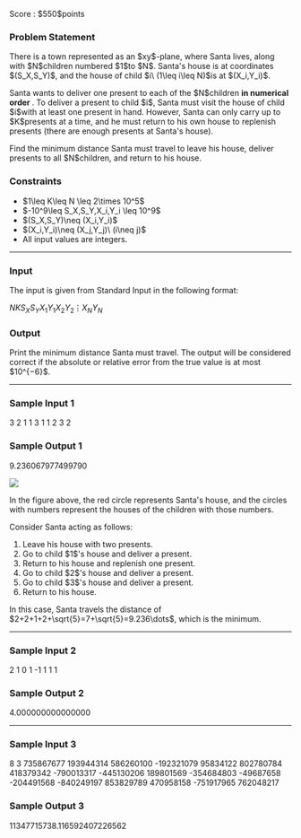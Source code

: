 
<div>

<span>

<span>

<p>
Score : $550$points
</p>

<div>

<section>

### **Problem Statement**

<p>
There is a town represented as an $xy$-plane, where Santa lives, along with $N$children numbered $1$to $N$.
Santa's house is at coordinates $(S_X,S_Y)$, and the house of child $i\ (1\leq i\leq N)$is at $(X_i,Y_i)$.
</p>

<p>
Santa wants to deliver one present to each of the $N$children 
<strong>
in numerical order
</strong>
.
To deliver a present to child $i$, Santa must visit the house of child $i$with at least one present in hand.
However, Santa can only carry up to $K$presents at a time, and he must return to his own house to replenish presents (there are enough presents at Santa's house).
</p>

<p>
Find the minimum distance Santa must travel to leave his house, deliver presents to all $N$children, and return to his house.
</p>

</section>

</div>

<div>

<section>

### **Constraints**

<ul>

<li>
$1\leq K\leq N \leq 2\times 10^5$
</li>

<li>
$-10^9\leq S_X,S_Y,X_i,Y_i \leq 10^9$
</li>

<li>
$(S_X,S_Y)\neq (X_i,Y_i)$
</li>

<li>
$(X_i,Y_i)\neq (X_j,Y_j)\ (i\neq j)$
</li>

<li>
All input values are integers.
</li>

</ul>

</section>

</div>

---

<div>

<div>

<section>

### **Input**

<p>
The input is given from Standard Input in the following format:
</p>

<div>

$N$$K$$S_X$$S_Y$$X_1$$Y_1$$X_2$$Y_2$$\vdots$$X_N$$Y_N$
</div>

</section>

</div>

<div>

<section>

### **Output**

<p>
Print the minimum distance Santa must travel.
The output will be considered correct if the absolute or relative error from the true value is at most $10^{−6}$.
</p>

</section>

</div>

</div>

---

<div>

<section>

### **Sample Input 1**

<div>

3 2
1 1
3 1
1 2
3 2

</div>

</section>

</div>

<div>

<section>

### **Sample Output 1**

<div>

9.236067977499790

</div>

<p>

<img src="https://img.atcoder.jp/abc334/3c258c2a4866ff2c01dbcdbdfebb4111.png">

</img>

</p>

<p>
In the figure above, the red circle represents Santa's house, and the circles with numbers represent the houses of the children with those numbers.
</p>

<p>
Consider Santa acting as follows:
</p>

<ol>

<li>
Leave his house with two presents.
</li>

<li>
Go to child $1$'s house and deliver a present.
</li>

<li>
Return to his house and replenish one present.
</li>

<li>
Go to child $2$'s house and deliver a present.
</li>

<li>
Go to child $3$'s house and deliver a present.
</li>

<li>
Return to his house.
</li>

</ol>

<p>
In this case, Santa travels the distance of $2+2+1+2+\sqrt{5}=7+\sqrt{5}=9.236\dots$, which is the minimum.
</p>

</section>

</div>

---

<div>

<section>

### **Sample Input 2**

<div>

2 1
0 1
-1 1
1 1

</div>

</section>

</div>

<div>

<section>

### **Sample Output 2**

<div>

4.000000000000000

</div>

</section>

</div>

---

<div>

<section>

### **Sample Input 3**

<div>

8 3
735867677 193944314
586260100 -192321079
95834122 802780784
418379342 -790013317
-445130206 189801569
-354684803 -49687658
-204491568 -840249197
853829789 470958158
-751917965 762048217

</div>

</section>

</div>

<div>

<section>

### **Sample Output 3**

<div>

11347715738.116592407226562

</div>

</section>

</div>

</span>

</span>

</div>
